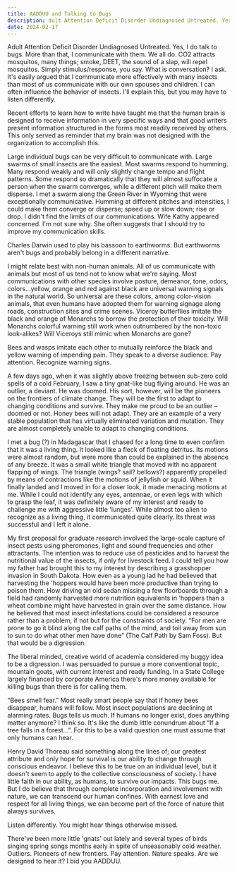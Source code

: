 ```yaml
---
title: AADDUU and Talking to Bugs
description: dult Attention Deficit Disorder Undiagnosed Untreated. Yes, I do talk to bugs...
date: 2024-02-17
---
```

Adult Attention Deficit Disorder Undiagnosed Untreated. Yes, I do talk to bugs. More than that, I communicate with them. We all do. CO2 attracts mosquitos, many things; smoke, DEET, the sound of a slap, will repel mosquitos. Simply stimulus/response, you say. What is conversation? I ask. It's easily argued that I communicate more effectively with many insects than most of us communicate with our own spouses and children. I can often influence the behavior of insects. I'll explain this, but you may have to listen differently.

Recent efforts to learn how to write have taught me that the human brain is designed to receive information in very specific ways and that good writers present information structured in the forms most readily received by others. This only served as reminder that my brain was not designed with the organization to accomplish this.

Large individual bugs can be very difficult to communicate with. Large swarms of small insects are the easiest. Most swarms respond to humming. Many respond weakly and will only slightly change tempo and flight patterns. Some respond so dramatically that they will almost suffocate a person when the swarm converges, while a different pitch will make them disperse. I met a swarm along the Green River in Wyoming that were exceptionally communicative. Humming at different pitches and intensities, I could make them converge or disperse; speed up or slow down; rise or drop. I didn't find the limits of our communications. Wife Kathy appeared concerned. I'm not sure why. She often suggests that I should try to improve my communication skills.

Charles Darwin used to play his bassoon to earthworms. But earthworms aren't bugs and probably belong in a different narrative.

I might relate best with non-human animals. All of us communicate with animals but most of us tend not to know what we're saying. Most communications with other species involve posture, demeanor, tone, odors, colors...yellow, orange and red against black are universal warning signals in the natural world. So universal are these colors, among color-vision animals, that even humans have adopted them for warning signage along roads, construction sites and crime scenes. Viceroy butterflies imitate the black and orange of Monarchs to borrow the protection of their toxicity. Will Monarchs colorful warning still work when outnumbered by the non-toxic look-alikes? Will Viceroys still mimic when Monarchs are gone?

Bees and wasps imitate each other to mutually reinforce the black and yellow warning of impending pain. They speak to a diverse audience. Pay attention. Recognize warning signs.

A few days ago, when it was slightly above freezing between sub-zero cold spells of a cold February, I saw a tiny gnat-like bug flying around. He was an outlier, a deviant. He was doomed. His sort, however, will be the pioneers on the frontiers of climate change. They will be the first to adapt to changing conditions and survive. They make me proud to be an outlier – doomed or not. Honey bees will not adapt. They are an example of a very stable population that has virtually eliminated variation and mutation. They are almost completely unable to adapt to changing conditions.

I met a bug (?) in Madagascar that I chased for a long time to even confirm that it was a living thing. It looked like a fleck of floating detritus. Its motions were almost random, but were more than could be explained in the absence of any breeze. It was a small white triangle that moved with no apparent flapping of wings. The triangle (wings? sail? bellows?) apparently propelled by means of contractions like the motions of jellyfish or squid. When it finally landed and I moved in for a closer look, it made menacing motions at me. While I could not identify any eyes, antennae, or even legs with which to grasp the leaf, it was definitely aware of my interest and ready to challenge me with aggressive little 'lunges'. While almost too alien to recognize as a living thing, it communicated quite clearly. Its threat was successful and I left it alone.

My first proposal for graduate research involved the large-scale capture of insect pests using pheromones, light and sound frequencies and other attractants. The intention was to reduce use of pesticides and to harvest the nutritional value of the insects, if only for livestock feed. I could tell you how my father had brought this to my interest by describing a grasshopper invasion in South Dakota. How even as a young lad he had believed that harvesting the 'hoppers would have been more productive than trying to poison them. How driving an old sedan missing a few floorboards through a field had randomly harvested more nutrition equivalents in 'hoppers than a wheat combine might have harvested in grain over the same distance. How he believed that most insect infestations could be considered a resource rather than a problem, if not but for the constraints of society. “For men are prone to go it blind along the calf paths of the mind, and toil away from sun to sun to do what other men have done” (The Calf Path by Sam Foss). But that would be a digression.

The liberal minded, creative world of academia considered my buggy idea to be a digression. I was persuaded to pursue a more conventional topic, mountain goats, with current interest and ready funding. In a State College largely financed by corporate America there's more money available for killing bugs than there is for calling them.

“Bees smell fear.” Most really smart people say that if honey bees disappear, humans will follow. Most insect populations are declining at alarming rates. Bugs tells us much. If humans no longer exist, does anything matter anymore? I think so. It's like the dumb little conundrum about “If a tree falls in a forest...”. For this to be a valid question one must assume that only humans can hear.

Henry David Thoreau said something along the lines of; our greatest attribute and only hope for survival is our ability to change through conscious endeavor. I believe this to be true on an individual level, but it doesn't seem to apply to the collective consciousness of society. I have little faith in our ability, as humans, to survive our impacts. This bugs me. But I do believe that through complete incorporation and involvement with nature, we can transcend our human confines. With earnest love and respect for all living things, we can become part of the force of nature that always survives.

Listen differently. You might hear things otherwise missed.

There've been more little 'gnats' out lately and several types of birds singing spring songs months early in spite of unseasonably cold weather. Outliers. Pioneers of new frontiers. Pay attention. Nature speaks. Are we designed to hear it? I bid you AADDUU.